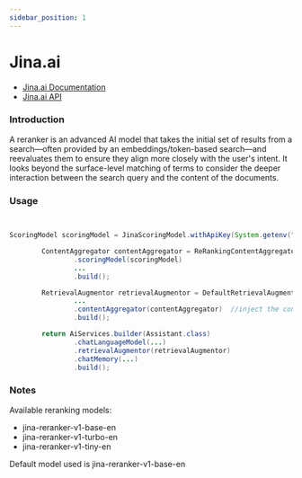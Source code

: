 ```yaml
---
sidebar_position: 1
---
```


# Jina.ai

- [Jina.ai Documentation](https://jina.ai/reranker)
- [Jina.ai API](https://api.jina.ai/redoc#tag/rerank)


### Introduction

A reranker is an advanced AI model that takes the initial set of results from a search—often provided by an embeddings/token-based search—and reevaluates them to ensure they align more closely with the user's intent. 
It looks beyond the surface-level matching of terms to consider the deeper interaction between the search query and the content of the documents.


### Usage

```java


ScoringModel scoringModel = JinaScoringModel.withApiKey(System.getenv("JINA_API_KEY"));;

        ContentAggregator contentAggregator = ReRankingContentAggregator.builder()
                .scoringModel(scoringModel)
                ... 
                .build();

        RetrievalAugmentor retrievalAugmentor = DefaultRetrievalAugmentor.builder()
                ...
                .contentAggregator(contentAggregator)  //inject the contentaggregator
                .build();

        return AiServices.builder(Assistant.class)
                .chatLanguageModel(...)
                .retrievalAugmentor(retrievalAugmentor)
                .chatMemory(...)
                .build();


```

### Notes

Available reranking models:

- jina-reranker-v1-base-en
- jina-reranker-v1-turbo-en
- jina-reranker-v1-tiny-en

Default model used is jina-reranker-v1-base-en
